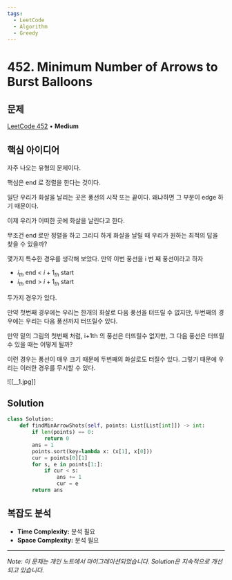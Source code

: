 ```yaml
---
tags:
  - LeetCode
  - Algorithm
  - Greedy
---
```


# 452. Minimum Number of Arrows to Burst Balloons

## 문제

[LeetCode 452](https://leetcode.com/problems/minimum-number-of-arrows-to-burst-balloons/) • **Medium**

## 핵심 아이디어

자주 나오는 유형의 문제이다.

핵심은 end 로 정렬을 한다는 것이다.

  

일단 우리가 화살을 날리는 곳은 풍선의 시작 또는 끝이다. 왜냐하면 그 부분이 edge 하기 때문이다.

이제 우리가 어떠한 곳에 화살을 날린다고 한다.

무조건 end 로만 정렬을 하고 그리디 하게 화살을 날릴 때 우리가 원하는 최적의 답을 찾을 수 있을까?

몇가지 특수한 경우를 생각해 보았다. 만약 이번 풍선을 i 번 째 풍선이라고 하자

- $i_{th}$﻿ end < $i+1_{th}$﻿ start
- $i_{th}$﻿ end > $i+1_{th}$﻿ start

두가지 경우가 있다.

만약 첫번째 경우에는 우리는 한개의 화살로 다음 풍선을 터뜨릴 수 없지만, 두번째의 경우에는 우리는 다음 풍선까지 터뜨릴수 있다.

만약 밑의 그림의 첫번째 처럼, i+1th 의 풍선은 터뜨릴수 없지만, 그 다음 풍선은 터뜨릴수 있을 때는 어떻게 될까?

이런 경우는 풍선이 매우 크기 때문에 두번째의 화살로도 터질수 있다. 그렇기 때문에 우리는 이러한 경우를 무시할 수 있다.

  

![[__1.jpg]]

## Solution

```python
class Solution:
    def findMinArrowShots(self, points: List[List[int]]) -> int:
        if len(points) == 0:
            return 0
        ans = 1
        points.sort(key=lambda x: (x[1], x[0]))
        cur = points[0][1]
        for s, e in points[1:]:
            if cur < s:
                ans += 1
                cur = e
        return ans
```

## 복잡도 분석

- **Time Complexity:** 분석 필요
- **Space Complexity:** 분석 필요


---

*Note: 이 문제는 개인 노트에서 마이그레이션되었습니다. Solution은 지속적으로 개선되고 있습니다.*
